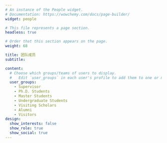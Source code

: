 ```yaml
---
# An instance of the People widget.
# Documentation: https://wowchemy.com/docs/page-builder/
widget: people

# This file represents a page section.
headless: true

# Order that this section appears on the page.
weight: 68

title: 团队成员
subtitle:

content:
  # Choose which groups/teams of users to display.
  #   Edit `user_groups` in each user's profile to add them to one or more of these groups.
  user_groups:
    - Supervisor
    - Ph.D. Students
    - Master Students
    - Undergraduate Students
    - Visiting Scholars
    - Alumni
    - Visitors
design:
  show_interests: false
  show_role: true
  show_social: true
---
```


